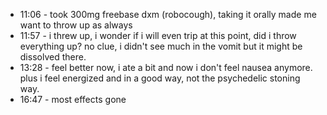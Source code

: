 * 11:06 - took 300mg freebase dxm (robocough), taking it orally made me want to throw up as always
* 11:57 - i threw up, i wonder if i will even trip at this point, did i throw everything up? no clue, i didn't see much in the vomit but it might be dissolved there.
* 13:28 - feel better now, i ate a bit and now i don't feel nausea anymore. plus i feel energized and in a good way, not the psychedelic stoning way.
* 16:47 - most effects gone